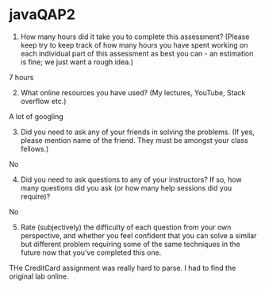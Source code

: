 # javaQAP2

1. How many hours did it take you to complete this assessment? (Please keep try to keep track of how many hours you have spent working on each individual part of this assessment as best you can - an estimation is fine; we just want a rough idea.)

  7 hours

2. What online resources you have used? (My lectures, YouTube, Stack overflow etc.)

  A lot of googling

3. Did you need to ask any of your friends in solving the problems. (If yes, please mention name of the friend. They must be amongst your class fellows.)

  No

4. Did you need to ask questions to any of your instructors? If so, how many questions did you ask (or how many help sessions did you require)?

  No

5. Rate (subjectively) the difficulty of each question from your own perspective, and whether you feel confident that you can solve a similar but different problem requiring some of the same techniques in the future now that you’ve completed this one.

  THe CreditCard assignment was really hard to parse. I had to find the original lab online.

  
